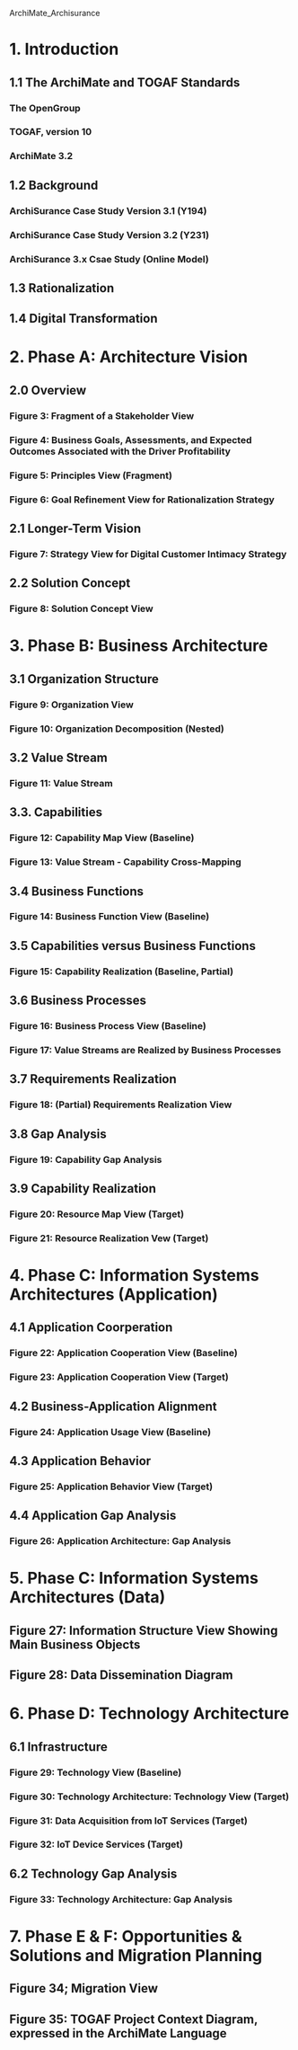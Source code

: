  ArchiMate_Archisurance

# 1. Introduction

## 1.1 The ArchiMate and TOGAF Standards

### The OpenGroup

### TOGAF, version 10

### ArchiMate 3.2

## 1.2 Background

### ArchiSurance Case Study Version 3.1 (Y194)

### ArchiSurance Case Study Version 3.2 (Y231)

### ArchiSurance 3.x Csae Study (Online Model)

## 1.3 Rationalization

## 1.4 Digital Transformation

# 2. Phase A: Architecture Vision

## 2.0 Overview

### Figure 3: Fragment of a Stakeholder View

### Figure 4: Business Goals, Assessments, and Expected Outcomes Associated with the Driver Profitability

### Figure 5: Principles View (Fragment)

### Figure 6: Goal Refinement View for Rationalization Strategy

## 2.1 Longer-Term Vision

### Figure 7: Strategy View for Digital Customer Intimacy Strategy

## 2.2 Solution Concept

### Figure 8: Solution Concept View

# 3. Phase B: Business Architecture

## 3.1 Organization Structure

### Figure 9: Organization View

### Figure 10: Organization Decomposition (Nested)

## 3.2 Value Stream

### Figure 11: Value Stream

## 3.3. Capabilities

### Figure 12: Capability Map View (Baseline)

### Figure 13: Value Stream - Capability Cross-Mapping

## 3.4 Business Functions

### Figure 14: Business Function View (Baseline)

## 3.5 Capabilities versus Business Functions

### Figure 15: Capability Realization (Baseline, Partial)

## 3.6 Business Processes

### Figure 16: Business Process View (Baseline)

### Figure 17: Value Streams are Realized by Business Processes

## 3.7 Requirements Realization

### Figure 18: (Partial) Requirements Realization View

## 3.8 Gap Analysis

### Figure 19: Capability Gap Analysis

## 3.9 Capability Realization

### Figure 20: Resource Map View (Target)

### Figure 21: Resource Realization Vew (Target)

# 4. Phase C: Information Systems Architectures (Application)

## 4.1 Application Coorperation

### Figure 22: Application Cooperation View (Baseline)

### Figure 23: Application Cooperation View (Target)

## 4.2 Business-Application Alignment

### Figure 24: Application Usage View (Baseline)

## 4.3 Application Behavior

### Figure 25: Application Behavior View (Target)

## 4.4 Application Gap Analysis

### Figure 26: Application Architecture: Gap Analysis

# 5. Phase C: Information Systems Architectures (Data)

## Figure 27: Information Structure View Showing Main Business Objects

## Figure 28: Data Dissemination Diagram

# 6. Phase D: Technology Architecture

## 6.1 Infrastructure

### Figure 29: Technology View (Baseline)

### Figure 30: Technology Architecture: Technology View (Target)

### Figure 31: Data Acquisition from IoT Services (Target)

### Figure 32: IoT Device Services (Target)

## 6.2 Technology Gap Analysis

### Figure 33: Technology Architecture: Gap Analysis

# 7. Phase E & F: Opportunities & Solutions and Migration Planning

## Figure 34; Migration View

## Figure 35: TOGAF Project Context Diagram, expressed in the ArchiMate Language
